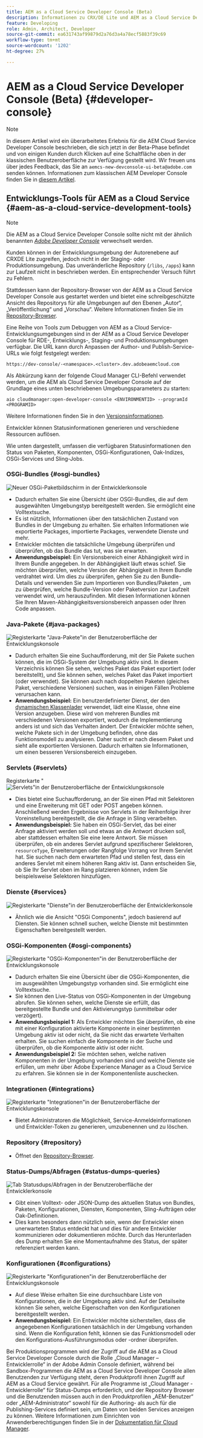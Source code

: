 ```yaml
---
title: AEM as a Cloud Service Developer Console (Beta)
description: Informationen zu CRX/DE Lite und AEM as a Cloud Service Developer Console
feature: Developing
role: Admin, Architect, Developer
source-git-commit: ea631743af99879d2a76d3a4a78ecf5883f39c69
workflow-type: tm+mt
source-wordcount: '1202'
ht-degree: 27%

---
```



# AEM as a Cloud Service Developer Console (Beta) {#developer-console}

>[!NOTE]
>
>In diesem Artikel wird ein überarbeitetes Erlebnis für die AEM Cloud Service Developer Console beschrieben, die sich jetzt in der Beta-Phase befindet und von einigen Kunden durch Klicken auf eine Schaltfläche oben in der klassischen Benutzeroberfläche zur Verfügung gestellt wird. Wir freuen uns über jedes Feedback, das Sie an `aemcs-new-devconsole-ui-beta@adobe.com` senden können. Informationen zum klassischen AEM Developer Console finden Sie in [diesem Artikel](/help/implementing/developing/introduction/development-guidelines.md#crxde-lite-and-developer-console).

## Entwicklungs-Tools für AEM as a Cloud Service {#aem-as-a-cloud-service-development-tools}

>[!NOTE]
>Die AEM as a Cloud Service Developer Console sollte nicht mit der ähnlich benannten [*Adobe Developer Console*](https://developer.adobe.com/developer-console/) verwechselt werden.
>

Kunden können in der Entwicklungsumgebung der Autorenebene auf CRXDE Lite zugreifen, jedoch nicht in der Staging- oder Produktionsumgebung. Das unveränderliche Repository (`/libs`, `/apps`) kann zur Laufzeit nicht in beschrieben werden. Ein entsprechender Versuch führt zu Fehlern.

Stattdessen kann der Repository-Browser von der AEM as a Cloud Service Developer Console aus gestartet werden und bietet eine schreibgeschützte Ansicht des Repositorys für alle Umgebungen auf den Ebenen „Autor“, „Veröffentlichung“ und „Vorschau“. Weitere Informationen finden Sie im [Repository-Browser](/help/implementing/developing/tools/repository-browser.md).

Eine Reihe von Tools zum Debuggen von AEM as a Cloud Service-Entwicklungsumgebungen sind in der AEM as a Cloud Service Developer Console für RDE-, Entwicklungs-, Staging- und Produktionsumgebungen verfügbar. Die URL kann durch Anpassen der Author- und Publish-Service-URLs wie folgt festgelegt werden:

`https://dev-console/-<namespace>.<cluster>.dev.adobeaemcloud.com`

Als Abkürzung kann der folgende Cloud Manager CLI-Befehl verwendet werden, um die AEM als Cloud Service Developer Console auf der Grundlage eines unten beschriebenen Umgebungsparameters zu starten:

`aio cloudmanager:open-developer-console <ENVIRONMENTID> --programId <PROGRAMID>`

Weitere Informationen finden Sie in den [Versionsinformationen](/help/release-notes/home.md).

Entwickler können Statusinformationen generieren und verschiedene Ressourcen auflösen.

Wie unten dargestellt, umfassen die verfügbaren Statusinformationen den Status von Paketen, Komponenten, OSGi-Konfigurationen, Oak-Indizes, OSGi-Services und Sling-Jobs.

### OSGi-Bundles {#osgi-bundles}

![Neuer OSGi-Paketbildschirm in der Entwicklerkonsole](/help/implementing/developing/introduction/assets/osgi-bundles.png)

* Dadurch erhalten Sie eine Übersicht über OSGI-Bundles, die auf dem ausgewählten Umgebungstyp bereitgestellt werden. Sie ermöglicht eine Volltextsuche.
* Es ist nützlich, Informationen über den tatsächlichen Zustand von Bundles in der Umgebung zu erhalten. Sie erhalten Informationen wie exportierte Packages, importierte Packages, verwendete Dienste und mehr.
* Entwickler möchten die tatsächliche Umgebung überprüfen und überprüfen, ob das Bundle das tut, was sie erwarten.
* **Anwendungsbeispiel:** Ein Versionsbereich einer Abhängigkeit wird in Ihrem Bundle angegeben. In der Abhängigkeit läuft etwas schief. Sie möchten überprüfen, welche Version der Abhängigkeit in Ihrem Bundle verdrahtet wird. Um dies zu überprüfen, gehen Sie zu den Bundle-Details und verwenden Sie zum Importieren von Bundles/Paketen , um zu überprüfen, welche Bundle-Version oder Paketversion zur Laufzeit verwendet wird, um herauszufinden. Mit diesen Informationen können Sie Ihren Maven-Abhängigkeitsversionsbereich anpassen oder Ihren Code anpassen.

### Java-Pakete {#java-packages}

![Registerkarte &quot;Java-Pakete&quot;in der Benutzeroberfläche der Entwicklungskonsole](/help/implementing/developing/introduction/assets/java-packages-dev-console-ui.png)

* Dadurch erhalten Sie eine Suchaufforderung, mit der Sie Pakete suchen können, die im OSGi-System der Umgebung aktiv sind. In diesem Verzeichnis können Sie sehen, welches Paket das Paket exportiert (oder bereitstellt), und Sie können sehen, welches Paket das Paket importiert (oder verwendet). Sie können auch nach doppelten Paketen (gleiches Paket, verschiedene Versionen) suchen, was in einigen Fällen Probleme verursachen kann.
* **Anwendungsbeispiel:** Ein benutzerdefinierter Dienst, der den [dynamischen Klassenlader](https://sling.apache.org/apidocs/sling9/org/apache/sling/commons/classloader/DynamicClassLoaderManager.html) verwendet, lädt eine Klasse, ohne eine Version anzugeben. Diese wird von mehreren Bundles mit verschiedenen Versionen exportiert, wodurch die Implementierung anders ist und sich das Verhalten ändert. Der Entwickler möchte sehen, welche Pakete sich in der Umgebung befinden, ohne das Funktionsmodell zu analysieren. Daher sucht er nach diesem Paket und sieht alle exportierten Versionen. Dadurch erhalten sie Informationen, um einen besseren Versionsbereich einzugeben.

### Servlets {#servlets}

Registerkarte &quot;![Servlets&quot;in der Benutzeroberfläche der Entwicklungskonsole](/help/implementing/developing/introduction/assets/servlets-dev-console-ui.png)

* Dies bietet eine Suchaufforderung, an der Sie einen Pfad mit Selektoren und eine Erweiterung mit GET oder POST angeben können. Anschließend werden Ergebnisse von Servlets in der Reihenfolge ihrer Voreinstellung bereitgestellt, die die Anfrage in Sling verarbeiten.
* **Anwendungsbeispiel:** Sie haben ein OSGi-Servlet, das bei einer Anfrage aktiviert werden soll und etwas an die Antwort drucken soll, aber stattdessen erhalten Sie eine leere Antwort. Sie müssen überprüfen, ob ein anderes Servlet aufgrund spezifischerer Selektoren, `resourceType`, Erweiterungen oder Rangfolge Vorrang vor Ihrem Servlet hat. Sie suchen nach dem erwarteten Pfad und stellen fest, dass ein anderes Servlet mit einem höheren Rang aktiv ist. Dann entscheiden Sie, ob Sie Ihr Servlet oben im Rang platzieren können, indem Sie beispielsweise Selektoren hinzufügen.

### Dienste {#services}

![Registerkarte &quot;Dienste&quot;in der Benutzeroberfläche der Entwicklerkonsole](/help/implementing/developing/introduction/assets/services-dev-console.png)

* Ähnlich wie die Ansicht &quot;OSGi Components&quot;, jedoch basierend auf Diensten. Sie können schnell suchen, welche Dienste mit bestimmten Eigenschaften bereitgestellt werden.

### OSGi-Komponenten {#osgi-components}

![Registerkarte &quot;OSGi-Komponenten&quot;in der Benutzeroberfläche der Entwicklungskonsole](/help/implementing/developing/introduction/assets/osgi-components-dev-console.png)

* Dadurch erhalten Sie eine Übersicht über die OSGi-Komponenten, die im ausgewählten Umgebungstyp vorhanden sind. Sie ermöglicht eine Volltextsuche.
* Sie können den Live-Status von OSGi-Komponenten in der Umgebung abrufen. Sie können sehen, welche Dienste sie erfüllt, das bereitgestellte Bundle und den Aktivierungstyp (unmittelbar oder verzögert).
* **Anwendungsbeispiel 1:** Als Entwickler möchten Sie überprüfen, ob eine mit einer Konfiguration aktivierte Komponente in einer bestimmten Umgebung aktiv ist oder nicht, da Sie nicht das erwartete Verhalten erhalten. Sie suchen einfach die Komponente in der Suche und überprüfen, ob die Komponente aktiv ist oder nicht.
* **Anwendungsbeispiel 2:** Sie möchten sehen, welche nativen Komponenten in der Umgebung vorhanden sind und welche Dienste sie erfüllen, um mehr über Adobe Experience Manager as a Cloud Service zu erfahren. Sie können sie in der Komponentenliste auschecken.

### Integrationen {#integrations}

![Registerkarte &quot;Integrationen&quot;in der Benutzeroberfläche der Entwicklungskonsole](/help/implementing/developing/introduction/assets/integrations-dev-console-ui.png)

* Bietet Administratoren die Möglichkeit, Service-Anmeldeinformationen und Entwickler-Token zu generieren, umzubenennen und zu löschen.

### Repository {#repository}

* Öffnet den [Repository-Browser](/help/implementing/developing/tools/repository-browser.md).

### Status-Dumps/Abfragen {#status-dumps-queries}

![Tab Statusdups/Abfragen in der Benutzeroberfläche der Entwicklerkonsole](/help/implementing/developing/introduction/assets/status-dumps-queries.png)

* Gibt einen Volltext- oder JSON-Dump des aktuellen Status von Bundles, Paketen, Konfigurationen, Diensten, Komponenten, Sling-Aufträgen oder Oak-Definitionen.
* Dies kann besonders dann nützlich sein, wenn der Entwickler einen unerwarteten Status entdeckt hat und dies für andere Entwickler kommunizieren oder dokumentieren möchte. Durch das Herunterladen des Dump erhalten Sie eine Momentaufnahme des Status, der später referenziert werden kann.

### Konfigurationen {#configurations}

![Registerkarte &quot;Konfigurationen&quot;in der Benutzeroberfläche der Entwicklungskonsole](/help/implementing/developing/introduction/assets/configurations-dev-console.png)

* Auf diese Weise erhalten Sie eine durchsuchbare Liste von Konfigurationen, die in der Umgebung aktiv sind. Auf der Detailseite können Sie sehen, welche Eigenschaften von den Konfigurationen bereitgestellt werden.
* **Anwendungsbeispiel:** Ein Entwickler möchte sicherstellen, dass die angegebenen Konfigurationen tatsächlich in der Umgebung vorhanden sind. Wenn die Konfiguration fehlt, können sie das Funktionsmodell oder den Konfigurations-Ausführungsmodus oder -ordner überprüfen.

Bei Produktionsprogrammen wird der Zugriff auf die AEM as a Cloud Service Developer Console durch die Rolle „Cloud Manager – Entwicklerrolle“ in der Adobe Admin Console definiert, während bei Sandbox-Programmen die AEM as a Cloud Service Developer Console allen Benutzenden zur Verfügung steht, deren Produktprofil ihnen Zugriff auf AEM as a Cloud Service gewährt. Für alle Programme ist „Cloud Manager - Entwicklerrolle“ für Status-Dumps erforderlich, und der Repository Browser und die Benutzenden müssen auch in den Produktprofilen „AEM-Benutzer“ oder „AEM-Administrator“ sowohl für die Authoring- als auch für die Publishing-Services definiert sein, um Daten von beiden Services anzeigen zu können. Weitere Informationen zum Einrichten von Anwenderberechtigungen finden Sie in der [Dokumentation für Cloud Manager](https://experienceleague.adobe.com/docs/experience-manager-cloud-manager/using/requirements/setting-up-users-and-roles.html?lang=de).